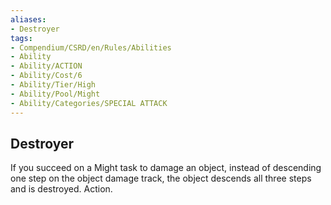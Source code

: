 ```yaml
---
aliases:
- Destroyer
tags:
- Compendium/CSRD/en/Rules/Abilities
- Ability
- Ability/ACTION
- Ability/Cost/6
- Ability/Tier/High
- Ability/Pool/Might
- Ability/Categories/SPECIAL ATTACK
---
```


  
## Destroyer  
If you succeed on a Might task to damage an object, instead of descending one step on the object damage track, the object descends all three steps and is destroyed. Action. 